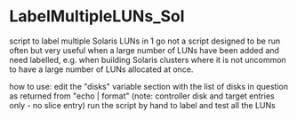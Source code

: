 # LabelMultipleLUNs_Sol
script to label multiple Solaris LUNs in 1 go
not a script designed to be run often but very useful when a large number of LUNs have been added and need labelled, e.g. when building Solaris clusters where it is not uncommon to have a large number of LUNs allocated at once.

how to use:
edit the "disks" variable section with the list of disks in question as returned from "echo | format" (note: controller disk and target entries only - no slice entry)
run the script by hand to label and test all the LUNs

